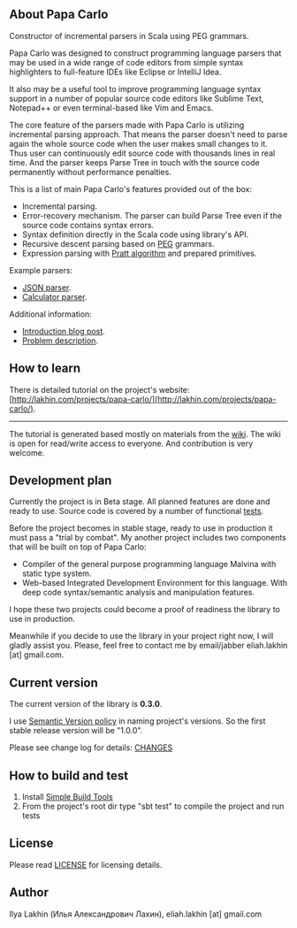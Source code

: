 About Papa Carlo
----------------

Constructor of incremental parsers in Scala using PEG grammars.

Papa Carlo was designed to construct programming language parsers that may be
used in a wide range of code editors from simple syntax highlighters to
full-feature IDEs like Eclipse or IntelliJ Idea.

It also may be a useful tool to improve programming language syntax support in
a number of popular source code editors like Sublime Text, Notepad++ or even
terminal-based like Vim and Emacs.

The core feature of the parsers made with Papa Carlo is utilizing incremental
parsing approach. That means the parser doesn't need to parse again the whole
source code when the user makes small changes to it. Thus user can continuously
edit source code with thousands lines in real time. And the parser keeps Parse
Tree in touch with the source code permanently without performance penalties.

This is a list of main Papa Carlo's features provided out of the box:
 * Incremental parsing.
 * Error-recovery mechanism.
   The parser can build Parse Tree even if the source code contains syntax
   errors.
 * Syntax definition directly in the Scala code using library's API.
 * Recursive descent parsing based on
   [PEG](http://en.wikipedia.org/wiki/Parsing_expression_grammar) grammars.
 * Expression parsing with
   [Pratt algorithm](http://en.wikipedia.org/wiki/Pratt_parser) and prepared
   primitives.

Example parsers:
 * [JSON parser](https://github.com/Eliah-Lakhin/papa-carlo/blob/master/src/main/scala/name.lakhin.eliah.projects/papacarlo/examples/Json.scala).
 * [Calculator parser](https://github.com/Eliah-Lakhin/papa-carlo/blob/master/src/main/scala/name.lakhin.eliah.projects/papacarlo/examples/Calculator.scala).

Additional information:
 * [Introduction blog post](http://lakhin.com/blog/15.11.2013-handy-incremental-parser/).
 * [Problem description](https://github.com/Eliah-Lakhin/papa-carlo/wiki/What-is-it-about).


How to learn
------------

There is detailed tutorial on the project's website:
[http://lakhin.com/projects/papa-carlo/](http://lakhin.com/projects/papa-carlo/).

---

The tutorial is generated based mostly on materials from the
[wiki](https://github.com/Eliah-Lakhin/papa-carlo/wiki). The wiki is open for
read/write access to everyone. And contribution is very welcome.


Development plan
----------------
Currently the project is in Beta stage. All planned features are done and ready
to use. Source code is covered by a number of functional
[tests](https://github.com/Eliah-Lakhin/papa-carlo/tree/master/src/test).

Before the project becomes in stable stage, ready to use in production it must
pass a "trial by combat". My another project includes two components that will
be built on top of Papa Carlo:
 * Compiler of the general purpose programming language Malvina with static
   type system.
 * Web-based Integrated Development Environment for this language. With deep
   code syntax/semantic analysis and manipulation features.

I hope these two projects could become a proof of readiness the library to use
in production.

Meanwhile if you decide to use the library in your project right now, I will
gladly assist you. Please, feel free to contact me by email/jabber
eliah.lakhin [at] gmail.com.


Current version
---------------
The current version of the library is **0.3.0**.

I use [Semantic Version policy](http://semver.org/) in naming project's
versions. So the first stable release version will be "1.0.0".

Please see change log for details:
[CHANGES](https://github.com/Eliah-Lakhin/papa-carlo/blob/master/CHANGES.md)


How to build and test
---------------------
1. Install [Simple Build Tools](http://www.scala-sbt.org/release/docs/Getting-Started/Setup.html#installing-sbt)
2. From the project's root dir type "sbt test" to compile the project and run
   tests


License
-------

Please read [LICENSE](https://github.com/Eliah-Lakhin/papa-carlo/blob/master/LICENSE) for
licensing details.


Author
------

Ilya Lakhin (Илья Александрович Лахин), eliah.lakhin [at] gmail.com
